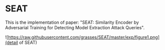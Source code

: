
# SEAT

This is the implementation of paper: "SEAT: Similarity Encoder by Adversarial Training for Detecting Model Extraction Attack Queries".


![https://raw.githubusercontent.com/grasses/SEAT/master/exp/figure1.png](detail of SEAT)

